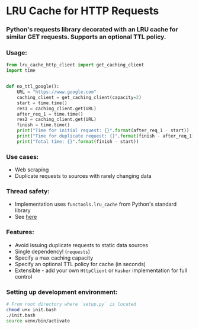 # LRU Cache for HTTP Requests

### Python's requests library decorated with an LRU cache for similar GET requests. Supports an optional TTL policy.

### Usage:
```py
from lru_cache_http_client import get_caching_client
import time


def no_ttl_google():
    URL = "https://www.google.com"
    caching_client = get_caching_client(capacity=2)
    start = time.time()
    res1 = caching_client.get(URL)
    after_req_1 = time.time()
    res2 = caching_client.get(URL)
    finish = time.time()
    print("Time for initial request: {}".format(after_req_1 - start))
    print("Time for duplicate request: {}".format(finish - after_req_1))
    print("Total time: {}".format(finish - start))
```

### Use cases:
- Web scraping
- Duplicate requests to sources with rarely changing data

### Thread safety:
- Implementation uses `functools.lru_cache` from Python's standard library
- See [here](https://github.com/python/cpython/blob/a75c4c924de102e48faef5538eade764289915ab/Lib/functools.py#L470) 

### Features:
- Avoid issuing duplicate requests to static data sources
- Single dependency! (`requests`)
- Specify a max caching capacity
- Specify an optional TTL policy for cache (in seconds)
- Extensible - add your own `HttpClient` or `Hasher` implementation for full control

### Setting up development environment:
```bash
# From root directory where `setup.py` is located
chmod u+x init.bash
./init.bash
source venv/bin/activate
```